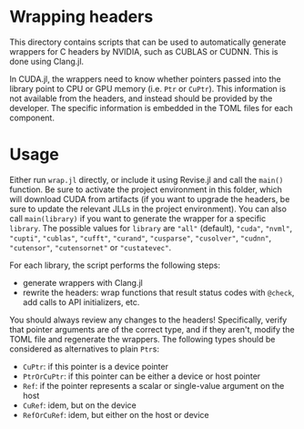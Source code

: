 # Wrapping headers

This directory contains scripts that can be used to automatically generate
wrappers for C headers by NVIDIA, such as CUBLAS or CUDNN. This is done using
Clang.jl.

In CUDA.jl, the wrappers need to know whether pointers passed into the
library point to CPU or GPU memory (i.e. `Ptr` or `CuPtr`). This information is
not available from the headers, and instead should be provided by the developer. The
specific information is embedded in the TOML files for each component.


# Usage

Either run `wrap.jl` directly, or include it using Revise.jl and call the `main()` function.
Be sure to activate the project environment in this folder, which will download CUDA from
artifacts (if you want to upgrade the headers, be sure to update the relevant JLLs in the
project environment).
You can also call `main(library)` if you want to generate the wrapper for a specific `library`.
The possible values for `library` are `"all"` (default), `"cuda"`, `"nvml"`, `"cupti"`,
`"cublas"`, `"cufft"`, `"curand"`, `"cusparse"`, `"cusolver"`, `"cudnn"`, `"cutensor"`,
`"cutensornet"` or `"custatevec"`.

For each library, the script performs the following steps:

- generate wrappers with Clang.jl
- rewrite the headers: wrap functions that result status codes with `@check`, add calls to
  API initializers, etc.

You should always review any changes to the headers! Specifically, verify that pointer
arguments are of the correct type, and if they aren't, modify the TOML file and regenerate
the wrappers. The following types should be considered as alternatives to plain `Ptr`s:

- `CuPtr`: if this pointer is a device pointer
- `PtrOrCuPtr`: if this pointer can be either a device or host pointer
- `Ref`: if the pointer represents a scalar or single-value argument on the host
- `CuRef`: idem, but on the device
- `RefOrCuRef`: idem, but either on the host or device
